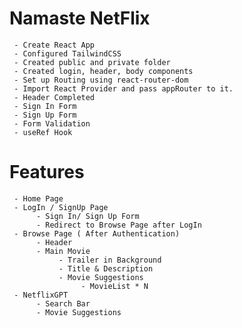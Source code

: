 # Namaste NetFlix

     - Create React App
     - Configured TailwindCSS
     - Created public and private folder 
     - Created login, header, body components
     - Set up Routing using react-router-dom
     - Import React Provider and pass appRouter to it.
     - Header Completed
     - Sign In Form
     - Sign Up Form
     - Form Validation
     - useRef Hook
     

     




# Features
     - Home Page
     - LogIn / SignUp Page
          - Sign In/ Sign Up Form
          - Redirect to Browse Page after LogIn
     - Browse Page ( After Authentication)
          - Header
          - Main Movie
               - Trailer in Background
               - Title & Description
               - Movie Suggestions
                    - MovieList * N
     - NetflixGPT
          - Search Bar
          - Movie Suggestions
